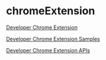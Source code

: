 # chromeExtension

[Developer Chrome Extension](https://developer.chrome.com/extensions/ "Developer Chrome Extension")

[Developer Chrome Extension Samples](https://developer.chrome.com/extensions/samples "Developer Chrome Extension Samples")

[Developer Chrome Extension APIs](https://developer.chrome.com/extensions/api_index)
